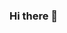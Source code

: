 ### Hi there 👋

<!--
**luisponci/luisponci** is a ✨ _special_ ✨ repository because its `README.md` (this file) appears on your GitHub profile.

Here are some ideas to get you started:

- 🔭 Atualmmente estou estudando no 3° ano do ensino médio no Instituto Federal Farroupilha no Curso Técnico em Informática
- 🌱 Atualmente estou aprendendo Java Script
- 🤔 Estou procurando ajuda em traduzir cifra de césar e código morse com Java Script
- 📫 Contato: Email: Luis.2020301417@aluno.iffar.edu.br
-->
